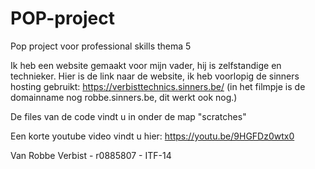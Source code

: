 # POP-project
Pop project voor professional skills thema 5

Ik heb een website gemaakt voor mijn vader, hij is zelfstandige en technieker. 
Hier is de link naar de website, ik heb voorlopig de sinners hosting gebruikt: https://verbisttechnics.sinners.be/ (in het filmpje is de domainname nog robbe.sinners.be, dit werkt ook nog.)

De files van de code vindt u in onder de map "scratches"

Een korte youtube video vindt u hier: https://youtu.be/9HGFDz0wtx0

Van Robbe Verbist - r0885807 - ITF-14

